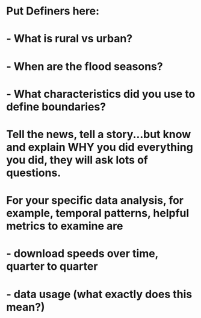 # Put Definers here:
# - What is rural vs urban?
# - When are the flood seasons?
# - What characteristics did you use to define boundaries?
# Tell the news, tell a story...but know and explain WHY you did everything you did, they will ask lots of questions.
# For your specific data analysis, for example, temporal patterns, helpful metrics to examine are 
# - download speeds over time, quarter to quarter
# - data usage (what exactly does this mean?)
